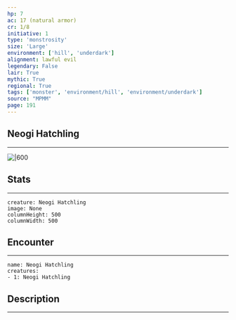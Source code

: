 ```yaml
---
hp: 7
ac: 17 (natural armor)
cr: 1/8
initiative: 1
type: 'monstrosity'    
size: 'Large'
environment: ['hill', 'underdark']
alignment: lawful evil
legendary: False
lair: True
mythic: True
regional: True
tags: ['monster', 'environment/hill', 'environment/underdark']
source: "MPMM"
page: 191
---
```


## Neogi Hatchling
---

![|600](D:/Program%20Files/5e.tools/img/bestiary/MPMM/Neogi%20Hatchling.webp)

## Stats
---

```statblock
creature: Neogi Hatchling
image: None
columnHeight: 500
columnWidth: 500
```

## Encounter
---

```encounter-table
name: Neogi Hatchling
creatures:
- 1: Neogi Hatchling
```

## Description
---




